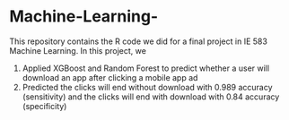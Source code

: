# Machine-Learning-
This repository contains the R code we did for a final project in IE 583 Machine Learning. In this project, we 
1) Applied XGBoost and Random Forest to predict whether a user will download an app after clicking a mobile app ad
2) Predicted the clicks will end without download with 0.989 accuracy (sensitivity) and the clicks will end with download
with 0.84 accuracy (specificity)
